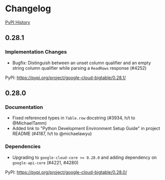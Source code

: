 # Changelog

[PyPI History][1]

[1]: https://pypi.org/project/google-cloud-bigtable/#history

## 0.28.1

### Implementation Changes

- Bugfix: Distinguish between an unset column qualifier and an empty string
  column qualifier while parsing a `ReadRows` response (#4252)

PyPI: https://pypi.org/project/google-cloud-bigtable/0.28.1/

## 0.28.0

### Documentation

- Fixed referenced types in `Table.row` docstring (#3934, h/t to
  @MichaelTamm)
- Added link to "Python Development Environment Setup Guide" in
  project README (#4187, h/t to @michaelawyu)

### Dependencies

- Upgrading to `google-cloud-core >= 0.28.0` and adding dependency
  on `google-api-core` (#4221, #4280)

PyPI: https://pypi.org/project/google-cloud-bigtable/0.28.0/
